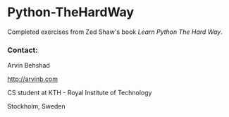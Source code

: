 Python-TheHardWay
=================

Completed exercises from Zed Shaw's book *Learn Python The Hard Way*.

### Contact:


Arvin Behshad

http://arvinb.com

CS student at KTH - Royal Institute of Technology

Stockholm, Sweden


